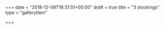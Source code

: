 +++
date = "2018-12-08T18:31:51+00:00"
draft = true
title = "3 stockings"
type = "galleryItem"

+++
